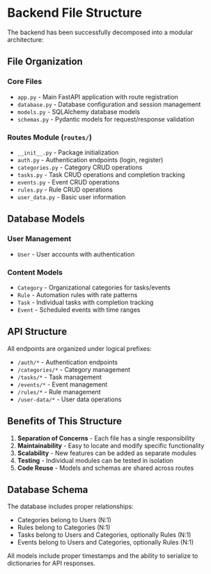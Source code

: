 # Backend File Structure

The backend has been successfully decomposed into a modular architecture:

## File Organization

### Core Files
- `app.py` - Main FastAPI application with route registration
- `database.py` - Database configuration and session management
- `models.py` - SQLAlchemy database models
- `schemas.py` - Pydantic models for request/response validation

### Routes Module (`routes/`)
- `__init__.py` - Package initialization
- `auth.py` - Authentication endpoints (login, register)
- `categories.py` - Category CRUD operations
- `tasks.py` - Task CRUD operations and completion tracking
- `events.py` - Event CRUD operations
- `rules.py` - Rule CRUD operations
- `user_data.py` - Basic user information

## Database Models

### User Management
- `User` - User accounts with authentication

### Content Models
- `Category` - Organizational categories for tasks/events
- `Rule` - Automation rules with rate patterns
- `Task` - Individual tasks with completion tracking
- `Event` - Scheduled events with time ranges

## API Structure

All endpoints are organized under logical prefixes:
- `/auth/*` - Authentication endpoints
- `/categories/*` - Category management
- `/tasks/*` - Task management
- `/events/*` - Event management
- `/rules/*` - Rule management
- `/user-data/*` - User data operations

## Benefits of This Structure

1. **Separation of Concerns** - Each file has a single responsibility
2. **Maintainability** - Easy to locate and modify specific functionality
3. **Scalability** - New features can be added as separate modules
4. **Testing** - Individual modules can be tested in isolation
5. **Code Reuse** - Models and schemas are shared across routes

## Database Schema

The database includes proper relationships:
- Categories belong to Users (N:1)
- Rules belong to Categories (N:1)
- Tasks belong to Users and Categories, optionally Rules (N:1)
- Events belong to Users and Categories, optionally Rules (N:1)

All models include proper timestamps and the ability to serialize to dictionaries for API responses.
